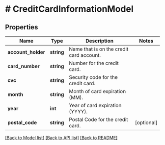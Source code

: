 # # CreditCardInformationModel

## Properties

Name | Type | Description | Notes
------------ | ------------- | ------------- | -------------
**account_holder** | **string** | Name that is on the credit card account. |
**card_number** | **string** | Number for the credit card. |
**cvc** | **string** | Security code for the credit card. |
**month** | **string** | Month of card expiration (MM). |
**year** | **int** | Year of card expiration (YYYY). |
**postal_code** | **string** | Postal Code for the credit card. | [optional]

[[Back to Model list]](../../README.md#models) [[Back to API list]](../../README.md#endpoints) [[Back to README]](../../README.md)
